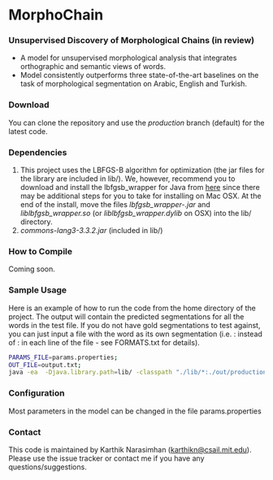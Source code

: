 # MorphoChain #

### Unsupervised Discovery of Morphological Chains (in review) ###

* A model for unsupervised morphological analysis that integrates orthographic and semantic views of words.
* Model consistently outperforms three state-of-the-art baselines on the task of morphological segmentation on Arabic, English and Turkish.

### Download ###
You can clone the repository and use the *production* branch (default) for the latest code.

### Dependencies ###
  1. This project uses the LBFGS-B algorithm for optimization (the jar files for the library are included in lib/). We, however, recommend you to download and install the lbfgsb_wrapper for Java from [here](https://github.com/mkobos/lbfgsb_wrapper) since there may be additional steps for you to take for installing on Mac OSX. At the end of the install, move the files *lbfgsb_wrapper-<version>.jar* and *liblbfgsb_wrapper.so* (or *liblbfgsb_wrapper.dylib* on OSX) into the lib/ directory.
  2. *commons-lang3-3.3.2.jar* (included in lib/)

### How to Compile ###

Coming soon.

### Sample Usage ###

Here is an example of how to run the code from the home directory of the project. The output will contain the predicted segmentations for all the words in the test file. If you do not have gold segmentations
to test against, you can just input a file with the word as its own segmentation (i.e. <word>:<word> instead of <word>:<segmentation> in each line of the file - see FORMATS.txt for details).
```bash
PARAMS_FILE=params.properties;
OUT_FILE=output.txt;
java -ea  -Djava.library.path=lib/ -classpath "./lib/*:./out/production/Morphology" Main $PARAMS_FILE >$OUT_FILE
```

### Configuration ###
Most parameters in the model can be changed in the file params.properties


### Contact ###
This code is maintained by Karthik Narasimhan (karthikn@csail.mit.edu). Please use the issue tracker or contact me if you have any questions/suggestions.
